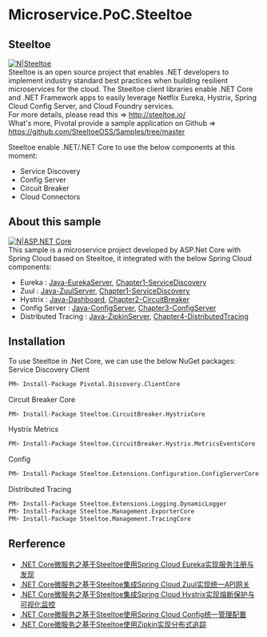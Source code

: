 # Microservice.PoC.Steeltoe

## Steeltoe

[![N|Steeltoe](https://www.cnblogs.com/images/cnblogs_com/edisonchou/1260867/o_logo-banner.PNG)](http://steeltoe.io/)<br/>
Steeltoe is an open source project that enables .NET developers to implement industry standard best practices when building resilient microservices for the cloud. The Steeltoe client libraries enable .NET Core and .NET Framework apps to easily leverage Netflix Eureka, Hystrix, Spring Cloud Config Server, and Cloud Foundry services.<br/>
For more details, please read this => http://steeltoe.io/<br/>
What's more, Pivotal provide a sample application on Github => https://github.com/SteeltoeOSS/Samples/tree/master

Steeltoe enable .NET/.NET Core to use the below components at this moment:
  - Service Discovery
  - Config Server
  - Circuit Breaker
  - Cloud Connectors

## About this sample

[![N|ASP.NET Core](https://www.cnblogs.com/images/cnblogs_com/edisonchou/1260867/o_aspnet-core-logo.PNG)](https://docs.microsoft.com/zh-cn/aspnet/core/getting-started/?view=aspnetcore-2.1&tabs=windows)<br/>
This sample is a microservice project developed by ASP.Net Core with Spring Cloud based on Steeltoe, it integrated with the below Spring Cloud components:
  - Eureka : [Java-EurekaServer](https://github.com/Manulife-Chengdu/Microservice.PoC.Steeltoe/tree/master/springcloud/eureka-service), [Chapter1-ServiceDiscovery](https://github.com/Manulife-Chengdu/Microservice.PoC.Steeltoe/tree/master/src/Chapter1-ServiceDiscovery)
  - Zuul : [Java-ZuulServer](https://github.com/Manulife-Chengdu/Microservice.PoC.Steeltoe/tree/master/springcloud/zuul-service), [Chapter1-ServiceDiscovery](https://github.com/Manulife-Chengdu/Microservice.PoC.Steeltoe/tree/master/src/Chapter1-ServiceDiscovery)
  - Hystrix : [Java-Dashboard](https://github.com/Manulife-Chengdu/Microservice.PoC.Steeltoe/tree/master/springcloud/hystrix-dashboard-service), [Chapter2-CircuitBreaker](https://github.com/Manulife-Chengdu/Microservice.PoC.Steeltoe/tree/master/src/Chapter2-CircuitBreaker)
  - Config Server : [Java-ConfigServer](https://github.com/Manulife-Chengdu/Microservice.PoC.Steeltoe/tree/master/springcloud/config-service), [Chapter3-ConfigServer](https://github.com/Manulife-Chengdu/Microservice.PoC.Steeltoe/tree/master/src/Chapter3-ConfigServer)
  - Distributed Tracing : [Java-ZipkinServer](https://github.com/Manulife-Chengdu/Microservice.PoC.Steeltoe/tree/master/springcloud/zipkin-service), [Chapter4-DistributedTracing](https://github.com/Manulife-Chengdu/Microservice.PoC.Steeltoe/tree/master/src/Chapter4-ServiceTracing)

## Installation

To use Steeltoe in .Net Core, we can use the below NuGet packages:<br/>
Service Discovery Client
```sh
PM> Install-Package Pivotal.Discovery.ClientCore
```
Circuit Breaker Core
```sh
PM> Install-Package Steeltoe.CircuitBreaker.HystrixCore
```
Hystrix Metrics
```sh
PM> Install-Package Steeltoe.CircuitBreaker.Hystrix.MetricsEventsCore
```
Config
```sh
PM> Install-Package Steeltoe.Extensions.Configuration.ConfigServerCore
```
Distributed Tracing
```sh
PM> Install-Package Steeltoe.Extensions.Logging.DynamicLogger 
PM> Install-Package Steeltoe.Management.ExporterCore　　　　 
PM> Install-Package Steeltoe.Management.TracingCore
```


## Rerference

  - [.NET Core微服务之基于Steeltoe使用Spring Cloud Eureka实现服务注册与发现](https://www.cnblogs.com/edisonchou/p/dotnet_core_microservice_integrate_with_springcloud_eureka.html)
  - [.NET Core微服务之基于Steeltoe集成Spring Cloud Zuul实现统一API网关](https://www.cnblogs.com/edisonchou/p/dotnet_core_microservice_integrate_with_springcloud_zuul.html)
  - [.NET Core微服务之基于Steeltoe集成Spring Cloud Hystrix实现熔断保护与可视化监控](https://www.cnblogs.com/edisonchou/p/dotnet_core_microservice_integrate_with_springcloud_hystrix.html)
  - [.NET Core微服务之基于Steeltoe使用Spring Cloud Config统一管理配置](https://www.cnblogs.com/edisonchou/p/dotnet_core_microservice_integrate_with_springcloud_config.html)
  - [.NET Core微服务之基于Steeltoe使用Zipkin实现分布式追踪](https://www.cnblogs.com/edisonchou/p/dotnet_core_microservice_integrate_with_zipkin.html)